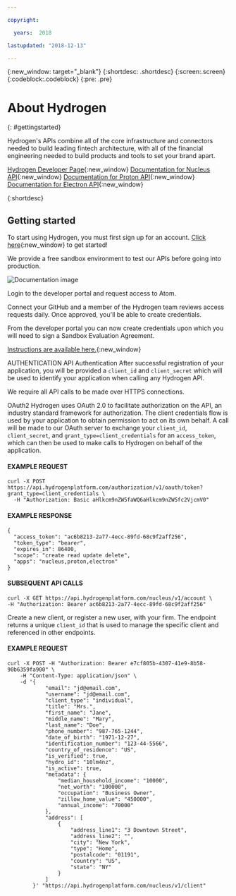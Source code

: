 ```yaml
---

copyright:

  years:  2018

lastupdated: "2018-12-13"

---
```



{:new_window: target="_blank"}
{:shortdesc: .shortdesc}
{:screen:.screen}
{:codeblock:.codeblock}
{:pre: .pre}

# About Hydrogen
{: #gettingstarted}

Hydrogen's APIs combine all of the core infrastructure and connectors needed to build leading fintech architecture, with all of the financial engineering needed to build products and tools to set your brand apart.

[Hydrogen Developer Page](https://www.hydrogenplatform.com/developers){:new_window}
[Documentation for Nucleus API](https://www.hydrogenplatform.com/docs/nucleus/v1/){:new_window}
[Documentation for Proton API](https://www.hydrogenplatform.com/docs/proton/v1/){:new_window}
[Documentation for Electron API](https://www.hydrogenplatform.com/docs/electron/v1/){:new_window}

{:shortdesc}

## Getting started

To start using Hydrogen, you must first sign up for an account. [Click here](https://www.hydrogenplatform.com/sign-up){:new_window} to get started!

We provide a free sandbox environment to test our APIs before going into production.

![Documentation image](https://mp.s81c.com/8034F2C/dal05/v1/AUTH_db1cfc7b-a055-460b-9274-1fd3f11fe689/markdownBuilder_image_/step1-final_6e57b80a-2c93-49c5-9cdd-1dba4a628150.png)

Login to the developer portal and request access to Atom.

Connect your GitHub and a member of the Hydrogen team reviews access requests daily. Once approved, you'll be able to create credentials.

From the developer portal you can now create credentials upon which you will need to sign a Sandbox Evaluation Agreement.

[Instructions are available here.](https://www.hydrogenplatform.com/docs/nucleus/v1/#OAuth2-Authorization){:new_window}

AUTHENTICATION
API Authentication
After successful registration of your application, you will be provided a `client_id` and `client_secret` which will be used to identify your application when calling any Hydrogen API.

We require all API calls to be made over HTTPS connections.

OAuth2
Hydrogen uses OAuth 2.0 to facilitate authorization on the API, an industry standard framework for authorization. The client credentials flow is used by your application to obtain permission to act on its own behalf. A call will be made to our OAuth server to exchange your `client_id`, `client_secret`, and `grant_type=client_credentials` for an `access_token`, which can then be used to make calls to Hydrogen on behalf of the application.

#### EXAMPLE REQUEST
```
curl -X POST https://api.hydrogenplatform.com/authorization/v1/oauth/token?grant_type=client_credentials \
  -H "Authorization: Basic aHlkcm9nZW5faWQ6aHlkcm9nZW5fc2VjcmV0"
```
#### EXAMPLE RESPONSE
```
{
  "access_token": "ac6b8213-2a77-4ecc-89fd-68c9f2aff256",
  "token_type": "bearer",
  "expires_in": 86400,
  "scope": "create read update delete",
  "apps": "nucleus,proton,electron"
}
```

#### SUBSEQUENT API CALLS
```
curl -X GET https://api.hydrogenplatform.com/nucleus/v1/account \
-H "Authorization: Bearer ac6b8213-2a77-4ecc-89fd-68c9f2aff256"
```

Create a new client, or register a new user, with your firm. The endpoint returns a unique `client_id` that is used to manage the specific client and referenced in other endpoints.

#### EXAMPLE REQUEST

```
curl -X POST -H "Authorization: Bearer e7cf805b-4307-41e9-8b58-90b6359fa900" \
    -H "Content-Type: application/json" \
    -d '{
            "email": "jd@email.com",
            "username": "jd@email.com",
            "client_type": "individual",
            "title": "Mrs.",
            "first_name": "Jane",
            "middle_name": "Mary",
            "last_name": "Doe",
            "phone_number": "987-765-1244",
            "date_of_birth": "1971-12-27",
            "identification_number": "123-44-5566",
            "country_of_residence": "US",
            "is_verified": true,
            "hydro_id": "10lm4nz",
            "is_active": true,
            "metadata": {
                "median_household_income": "10000",
                "net_worth": "100000",
                "occupation": "Business Owner",
                "zillow_home_value": "450000",
                "annual_income": "70000"
            },
            "address": [
                {
                    "address_line1": "3 Downtown Street",
                    "address_line2": "",
                    "city": "New York",
                    "type": "Home",
                    "postalcode": "01191",
                    "country": "US",
                    "state": "NY"
                }
            ]
        }' "https://api.hydrogenplatform.com/nucleus/v1/client"
```

